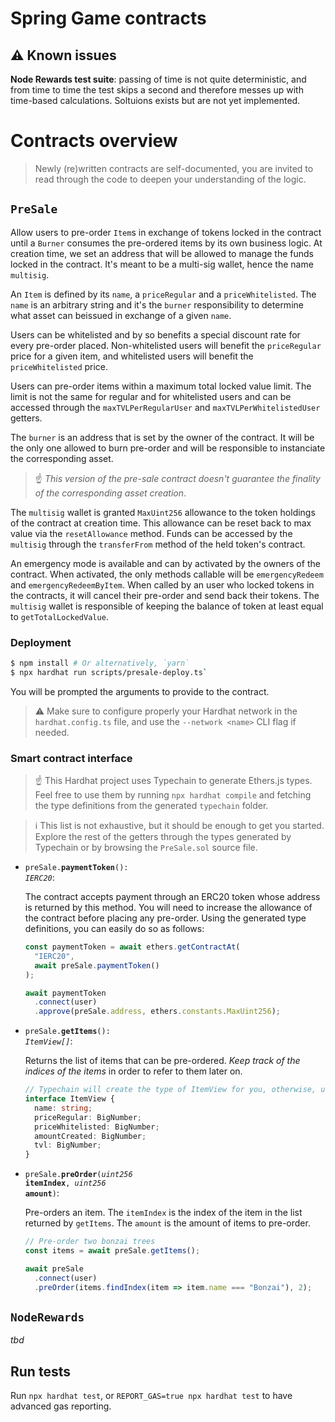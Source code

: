 # Spring Game contracts

## :warning: Known issues

**Node Rewards test suite**: passing of time is not quite deterministic, and from
time to time the test skips a second and therefore messes up with time-based
calculations. Soltuions exists but are not yet implemented.

# Contracts overview

> Newly (re)written contracts are self-documented, you are invited to read
  through the code to deepen your understanding of the logic.

## `PreSale`

Allow users to pre-order `Item`s in exchange of tokens locked in the contract
until a `Burner` consumes the pre-ordered items by its own business logic. At
creation time, we set an address that will be allowed to manage the funds
locked in the contract. It's meant to be a multi-sig wallet, hence the 
name `multisig`.

An `Item` is defined by its `name`, a `priceRegular` and a `priceWhitelisted`.
The `name` is an arbitrary string and it's the `burner` responsibility to
determine what asset can beissued in exchange of a given `name`.

Users can be whitelisted and by so benefits a special discount rate for every
pre-order placed. Non-whitelisted users will benefit the `priceRegular` price
for a given item, and whitelisted users will benefit the `priceWhitelisted`
price.

Users can pre-order items within a maximum total locked value limit. The
limit is not the same for regular and for whitelisted users and can be
accessed through the `maxTVLPerRegularUser` and `maxTVLPerWhitelistedUser`
getters.

The `burner` is an address that is set by the owner of the contract. It will be
the only one allowed to burn pre-order and will be responsible to instanciate
the corresponding asset.

> :point_up: *This version of the pre-sale contract doesn't guarantee
  the finality of the corresponding asset creation*.

The `multisig` wallet is granted `MaxUint256` allowance to the token holdings
of the contract at creation time. This allowance can be reset back to max
value via the `resetAllowance` method. Funds can be accessed by the 
`multisig` through the `transferFrom` method of the held token's contract.

An emergency mode is available and can by activated by the owners of the
contract. When activated, the only methods callable will be `emergencyRedeem`
and `emergencyRedeemByItem`. When called by an user who locked tokens in the 
contracts, it will cancel their pre-order and send back their tokens. The 
`multisig` wallet is responsible of keeping the balance of token at least equal 
to `getTotalLockedValue`.

### Deployment

```bash
$ npm install # Or alternatively, `yarn`
$ npx hardhat run scripts/presale-deploy.ts`
```

You will be prompted the arguments to provide to the contract.

> :warning: Make sure to configure properly your Hardhat network in the
  `hardhat.config.ts` file, and use the `--network <name>` CLI flag if needed.

### Smart contract interface

> :point_up: This Hardhat project uses Typechain to generate Ethers.js types. Feel
> free to use them by running `npx hardhat compile` and fetching the type
> definitions from the generated `typechain` folder.

> :information_source: This list is not exhaustive, but it should be enough to get you started.
> Explore the rest of the getters through the types generated by Typechain
> or by browsing the `PreSale.sol` source file.

* <code>preSale.**paymentToken**(): *IERC20*</code>:

  The contract accepts payment through an ERC20 token whose address is returned
  by this method. You will need to increase the allowance of the contract before
  placing any pre-order. Using the generated type definitions, you can easily
  do so as follows:

  ```javascript
  const paymentToken = await ethers.getContractAt(
    "IERC20",
    await preSale.paymentToken()
  );

  await paymentToken
    .connect(user)
    .approve(preSale.address, ethers.constants.MaxUint256);
  ```

* <code>preSale.**getItems**(): *ItemView[]*</code>:

  Returns the list of items that can be pre-ordered. *Keep track of the
  indices of the items* in order to refer to them later on.

  ```typescript
  // Typechain will create the type of ItemView for you, otherwise, use this:
  interface ItemView {
    name: string;
    priceRegular: BigNumber;
    priceWhitelisted: BigNumber;
    amountCreated: BigNumber;
    tvl: BigNumber;
  }
  ```

* <code>preSale.**preOrder**(*uint256* **itemIndex**, *uint256* **amount**)</code>:

  Pre-orders an item. The `itemIndex` is the index of the item in the list
  returned by `getItems`. The `amount` is the amount of items to pre-order.

  ```typescript
  // Pre-order two bonzai trees
  const items = await preSale.getItems();
  
  await preSale
    .connect(user)
    .preOrder(items.findIndex(item => item.name === "Bonzai"), 2);
  ```

## `NodeRewards`

*tbd*

## Run tests

Run `npx hardhat test`, or `REPORT_GAS=true npx hardhat test` to have advanced 
gas reporting.